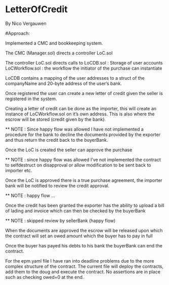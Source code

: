 # LetterOfCredit

By Nico Vergauwen

#Approach:

Implemented a CMC and bookkeeping system.

The CMC (Manager.sol) directs a controller LoC.sol 

The controller LoC.sol directs calls to
LoCDB.sol : Storage of user accounts
LoCWorkflow.sol : the workflow the initiator of the purchase can instantiate

LoCDB contains a mapping of the user addresses to a struct of the companyName and 20-byte address of the user’s bank. 

Once registered the user can create a new letter of credit given the seller is registered in the system.

Creating a letter of credit can be done as the importer, this will create an instance of LoCWorkflow.sol on it’s own address. This is also where the escrow will be stored (credit given by the bank).

** NOTE : Since happy flow was allowed I have not implemented a procedure for the bank to decline the documents provided by the exporter and thus return the credit back to the buyerBank.

Once the LoC is created the seller can approve the purchase

** NOTE : since happy flow was allowed I’ve not implemented the contract to selfdestruct on disapproval or allow modification to be sent back to importer etc. 

Once the LoC is approved there is a true purchase agreement, the importer bank will be notified to review the credit approval. 

** NOTE : happy flow … 

Once the credit has been granted the exporter has the ability to upload a bill of lading and invoice which can then be checked by the buyerBank

** NOTE : skipped review by sellerBank (happy flow)

When the documents are approved the escrow will be released upon which the contract will set an owed amount which the buyer has to pay in full

Once the buyer has payed his debts to his bank the buyerBank can end the contract. 

For the epm.yaml file I have ran into deadline problems due to the more complex structure of the contract. The current file will deploy the contracts, add them to the doug and execute the contract. No assertions are in place such as checking owed=0 at the end. 
